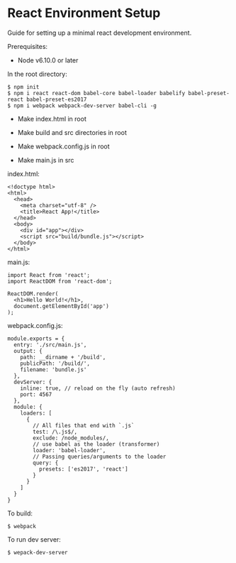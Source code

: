 # React Environment Setup

Guide for setting up a minimal react development environment.

Prerequisites:

- Node v6.10.0 or later

In the root directory:

    $ npm init
    $ npm i react react-dom babel-core babel-loader babelify babel-preset-react babel-preset-es2017
    $ npm i webpack webpack-dev-server babel-cli -g
    
- Make index.html in root

- Make build and src directories in root

- Make webpack.config.js in root

- Make main.js in src

index.html:

    <!doctype html>
    <html>
      <head>
        <meta charset="utf-8" />
        <title>React App!</title>
      </head>
      <body>
        <div id="app"></div>
        <script src="build/bundle.js"></script>
      </body>
    </html>
    
main.js:

    import React from 'react';
    import ReactDOM from 'react-dom';
     
    ReactDOM.render(
      <h1>Hello World!</h1>,
      document.getElementById('app')
    );

webpack.config.js:

    module.exports = {
      entry: './src/main.js',
      output: {
        path: __dirname + '/build',
        publicPath: '/build/',
        filename: 'bundle.js'
      },
      devServer: {
        inline: true, // reload on the fly (auto refresh)
        port: 4567
      },
      module: {
        loaders: [
          {
            // All files that end with `.js`
            test: /\.js$/,
            exclude: /node_modules/,
            // use babel as the loader (transformer)
            loader: 'babel-loader',
            // Passing queries/arguments to the loader
            query: {
              presets: ['es2017', 'react']
            }
          }
        ]
      }
    }

To build:

    $ webpack
    
To run dev server:

    $ wepack-dev-server
